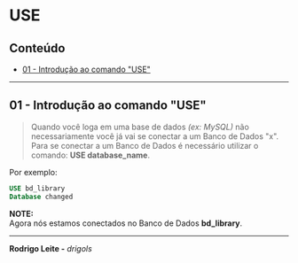 # USE

## Conteúdo

 - [01 - Introdução ao comando "USE"](#intro)

---

<div id="intro"></div>

## 01 - Introdução ao comando "USE"

> Quando você loga em uma base de dados *(ex: MySQL)* não necessariamente você já vai se conectar a um Banco de Dados "x". Para se conectar a um Banco de Dados é necessário utilizar o comando: **USE database_name**.

Por exemplo:

```sql
USE bd_library
Database changed
```

**NOTE:**  
Agora nós estamos conectados no Banco de Dados **bd_library**.

---

**Rodrigo Leite -** *drigols*
